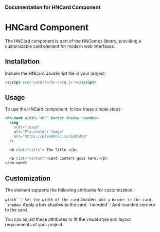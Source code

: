 ### Documentation for HNCard Component

# HNCard Component

The HNCard component is part of the HNComps library, providing a customizable card element for modern web interfaces.

## Installation

Include the HNCard JavaScript file in your project:

```html
<script src="path/to/hn-card.js"></script>
```

## Usage

To use the HNCard component, follow these simple steps:

```html
<hn-card width="400" border shadow rounded>
  <img
    slot="image"
    alt="Placeholder Image"
    src="https://placehold.co/600x400"
  />

  <b slot="title"> The Title </b>

  <p slot="content">Card content goes here.</p>
</hn-card>
```

## Customization

The <hn-card> element supports the following attributes for customization:

` width``: Set the width of the card.
 `border`` : Add a border to the card.
`shadow ``: Apply a box shadow to the card.
`rounded``: Add rounded corners to the card.

You can adjust these attributes to fit the visual style and layout requirements of your project.
